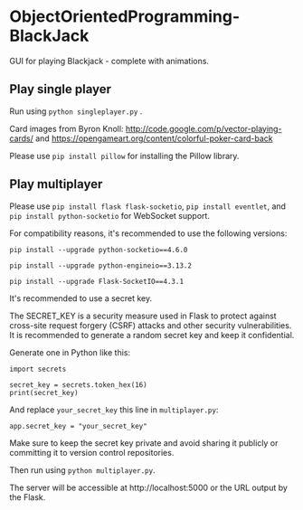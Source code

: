# ObjectOrientedProgramming-BlackJack

GUI for playing Blackjack - complete with animations.

## Play single player
Run using `python singleplayer.py` . 

Card images from Byron Knoll: http://code.google.com/p/vector-playing-cards/ and https://opengameart.org/content/colorful-poker-card-back

Please use `pip install pillow` for installing the Pillow library.

## Play multiplayer
Please use `pip install flask flask-socketio`, `pip install eventlet`, and `pip install python-socketio` for WebSocket support. 

For compatibility reasons, it's recommended to use the following versions:

```
pip install --upgrade python-socketio==4.6.0

pip install --upgrade python-engineio==3.13.2

pip install --upgrade Flask-SocketIO==4.3.1
```

It's recommended to use a secret key.  

The SECRET_KEY is a security measure used in Flask to protect against cross-site request forgery (CSRF) attacks and other security vulnerabilities. It is recommended to generate a random secret key and keep it confidential.

Generate one in Python like this:

```
import secrets

secret_key = secrets.token_hex(16)
print(secret_key)
```

And replace `your_secret_key` this line in `multiplayer.py`:

```
app.secret_key = "your_secret_key"
```

Make sure to keep the secret key private and avoid sharing it publicly or committing it to version control repositories.

Then run using `python multiplayer.py`.

The server will be accessible at http://localhost:5000 or the URL output by the Flask. 
